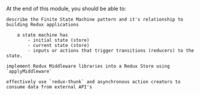 

At the end of this module, you should be able to:

    describe the Finite State Machine pattern and it's relationship to building Redux applications
        
        a state machine has
            - initial state (store)
            - current state (store)
            - inputs or actions that trigger transitions (reducers) to the state.

    implement Redux Middleware libraries into a Redux Store using `applyMiddleware`
        
    effectively use `redux-thunk` and asynchronous action creators to consume data from external API's